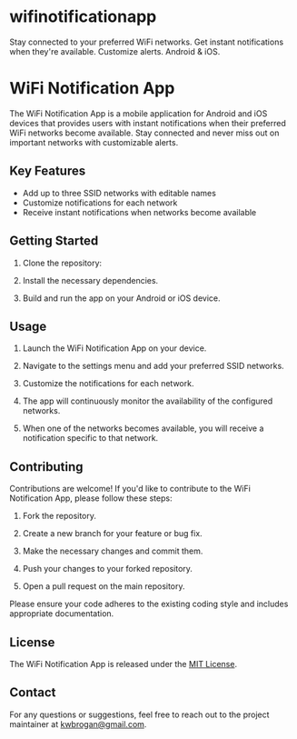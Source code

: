 # wifinotificationapp
Stay connected to your preferred WiFi networks. Get instant notifications when they're available. Customize alerts. Android &amp; iOS.

# WiFi Notification App

The WiFi Notification App is a mobile application for Android and iOS devices that provides users with instant notifications when their preferred WiFi networks become available. Stay connected and never miss out on important networks with customizable alerts.

## Key Features

- Add up to three SSID networks with editable names
- Customize notifications for each network
- Receive instant notifications when networks become available

## Getting Started

1. Clone the repository:

2. Install the necessary dependencies.

3. Build and run the app on your Android or iOS device.

## Usage

1. Launch the WiFi Notification App on your device.

2. Navigate to the settings menu and add your preferred SSID networks.

3. Customize the notifications for each network.

4. The app will continuously monitor the availability of the configured networks.

5. When one of the networks becomes available, you will receive a notification specific to that network.

## Contributing

Contributions are welcome! If you'd like to contribute to the WiFi Notification App, please follow these steps:

1. Fork the repository.

2. Create a new branch for your feature or bug fix.

3. Make the necessary changes and commit them.

4. Push your changes to your forked repository.

5. Open a pull request on the main repository.

Please ensure your code adheres to the existing coding style and includes appropriate documentation.

## License

The WiFi Notification App is released under the [MIT License](LICENSE).

## Contact

For any questions or suggestions, feel free to reach out to the project maintainer at [kwbrogan@gmail.com](mailto:kwbrogan@gmail.com).

